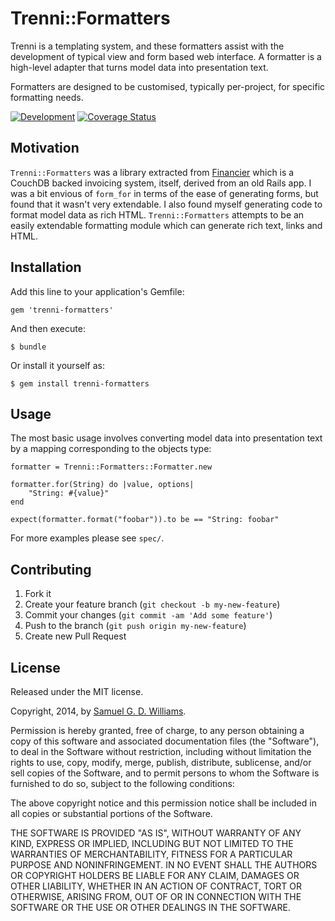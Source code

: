 # Trenni::Formatters

Trenni is a templating system, and these formatters assist with the development
of typical view and form based web interface. A formatter is a high-level
adapter that turns model data into presentation text.

Formatters are designed to be customised, typically per-project, for specific
formatting needs.

[![Development](https://github.com/socketry/variant/workflows/Development/badge.svg?branch=master)](https://github.com/socketry/variant/actions?workflow=Development)
[![Coverage Status](https://coveralls.io/repos/ioquatix/trenni-formatters/badge.svg)](https://coveralls.io/r/ioquatix/trenni-formatters)

## Motivation

`Trenni::Formatters` was a library extracted from [Financier](https://github.com/ioquatix/financier) which is a CouchDB backed invoicing system, itself, derived from an old Rails app. I was a bit envious of `form_for` in terms of the ease of generating forms, but found that it wasn't very extendable. I also found myself generating code to format model data as rich HTML. `Trenni::Formatters` attempts to be an easily extendable formatting module which can generate rich text, links and HTML.

## Installation

Add this line to your application's Gemfile:

	gem 'trenni-formatters'

And then execute:

	$ bundle

Or install it yourself as:

	$ gem install trenni-formatters

## Usage

The most basic usage involves converting model data into presentation text by
a mapping corresponding to the objects type:

	formatter = Trenni::Formatters::Formatter.new
		
	formatter.for(String) do |value, options|
		"String: #{value}"
	end
		
	expect(formatter.format("foobar")).to be == "String: foobar"

For more examples please see `spec/`.

## Contributing

1. Fork it
2. Create your feature branch (`git checkout -b my-new-feature`)
3. Commit your changes (`git commit -am 'Add some feature'`)
4. Push to the branch (`git push origin my-new-feature`)
5. Create new Pull Request

## License

Released under the MIT license.

Copyright, 2014, by [Samuel G. D. Williams](http://www.codeotaku.com/samuel-williams).

Permission is hereby granted, free of charge, to any person obtaining a copy
of this software and associated documentation files (the "Software"), to deal
in the Software without restriction, including without limitation the rights
to use, copy, modify, merge, publish, distribute, sublicense, and/or sell
copies of the Software, and to permit persons to whom the Software is
furnished to do so, subject to the following conditions:

The above copyright notice and this permission notice shall be included in
all copies or substantial portions of the Software.

THE SOFTWARE IS PROVIDED "AS IS", WITHOUT WARRANTY OF ANY KIND, EXPRESS OR
IMPLIED, INCLUDING BUT NOT LIMITED TO THE WARRANTIES OF MERCHANTABILITY,
FITNESS FOR A PARTICULAR PURPOSE AND NONINFRINGEMENT. IN NO EVENT SHALL THE
AUTHORS OR COPYRIGHT HOLDERS BE LIABLE FOR ANY CLAIM, DAMAGES OR OTHER
LIABILITY, WHETHER IN AN ACTION OF CONTRACT, TORT OR OTHERWISE, ARISING FROM,
OUT OF OR IN CONNECTION WITH THE SOFTWARE OR THE USE OR OTHER DEALINGS IN
THE SOFTWARE.